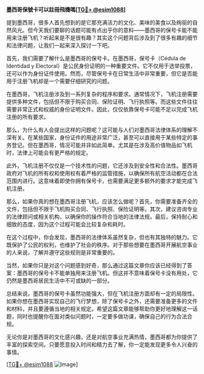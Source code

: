**墨西哥保號卡可以註冊飛機嗎[[TG💪+ @esim1088](https://t.me/s/esim1088)]**

提到墨西哥，很多人首先想到的是它那充满活力的文化、美味的美食以及绚丽的自然风光。但今天我们要聊的话题可能有点出乎你的意料——墨西哥的保号卡能不能用来注册飞机？听起来是不是很有趣？其实这个问题背后涉及到了很多有趣的细节和法律问题，让我们一起来深入探讨一下吧。

首先，我们需要了解什么是墨西哥的保号卡。在墨西哥，保号卡（Cédula de Identidad y Electoral）是公民身份证明的一种重要文件。它不仅用于选举投票，还可以作为身份证件使用。然而，尽管保号卡在日常生活中非常重要，但它是否能用于注册飞机却是一个需要仔细研究的问题。

在墨西哥，飞机注册涉及到一系列复杂的程序和要求。通常情况下，飞机注册需要提供多种文件，包括但不限于购买合同、保险证明、飞行执照等。而这些文件往往需要非常正式和权威的身份证明文件。因此，仅仅依靠保号卡可能不足以完成飞机注册的所有要求。

那么，为什么有人会提出这样的问题呢？这可能与人们对墨西哥法律体系的理解不深有关。在某些国家，身份证件的用途非常广泛，甚至可以直接用于某些特定的事务登记。但在墨西哥，情况可能并非如此简单。尤其是在涉及高价值物品如飞机时，法律上可能会有更严格的规定。

此外，飞机注册不仅仅是一个技术性的问题，它还涉及到安全性和合法性。墨西哥政府对飞机的所有权和使用权有着严格的监管措施，以确保所有航空活动都在合法范围内进行。这意味着即使你拥有保号卡，也需要满足更多额外的要求才能完成飞机注册。

那么，如果你真的想在墨西哥注册飞机，应该怎么做呢？首先，你需要准备齐全的文件，包括但不限于飞机购买合同、飞行执照、保险证明等。其次，建议咨询专业的法律顾问或相关机构，以确保你的操作符合当地的法律法规。最后，保持耐心和细致的态度，因为这个过程可能会比较复杂和耗时。

在这个过程中，你会发现，墨西哥的法律体系虽然复杂，但也有其独特的魅力。它既保护了公民的权利，也维护了社会的秩序。对于那些想要在墨西哥开展航空事业的人来说，了解并遵守这些规则是非常重要的。

当然，如果你只是对这个问题感到好奇，那么通过这篇文章你应该已经得到了答案：墨西哥的保号卡不能单独用来注册飞机。但这并不意味着保号卡没有用处，它仍然是墨西哥居民生活中不可或缺的一部分。

总结来说，墨西哥的保号卡虽然功能强大，但在飞机注册方面却有一定的局限性。如果你想在墨西哥实现自己的飞行梦想，除了保号卡之外，还需要准备更多的文件和材料，并且要遵循当地的相关规定。希望这篇文章能够帮助你更好地理解这一话题，同时也提醒你在面对类似问题时，一定要多做功课，确保自己的行为合法合规。

无论你是对墨西哥的文化感兴趣，还是对航空事业充满热情，墨西哥都为你提供了丰富的探索空间。只要愿意投入时间和精力去了解，你一定能发现更多令人兴奋的事情。

[[TG💪+ @esim1088](https://t.me/s/esim1088) ![Image](https://i.postimg.cc/4NQfJmqS/Snipaste-2025-05-13-00-14-12.png)]